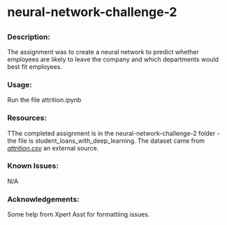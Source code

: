 # neural-network-challenge-2
## 
### Description:
The assignment was to create a neural network to predict whether employees are
likely to leave the company and which departments would best fit employees.

### Usage:
Run the file attrition.ipynb

### Resources:
TThe completed assignment is in the neural-network-challenge-2 folder - the 
file is student_loans_with_deep_learning. The dataset came from 
[*attrition.csv*](https://static.bc-edx.com/ai/ail-v-1-0/m19/lms/datasets/attrition.csv) 
an external source. 

### Known Issues:
N/A 

### Acknowledgements:
Some help from Xpert Asst for formattiing issues.